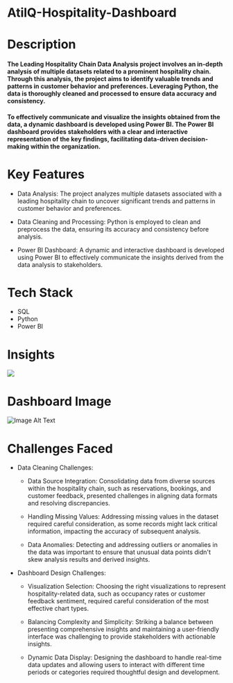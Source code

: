 # AtilQ-Hospitality-Dashboard

# Description
#### The Leading Hospitality Chain Data Analysis project involves an in-depth analysis of multiple datasets related to a prominent hospitality chain. Through this analysis, the project aims to identify valuable trends and patterns in customer behavior and preferences. Leveraging Python, the data is thoroughly cleaned and processed to ensure data accuracy and consistency.

#### To effectively communicate and visualize the insights obtained from the data, a dynamic dashboard is developed using Power BI. The Power BI dashboard provides stakeholders with a clear and interactive representation of the key findings, facilitating data-driven decision-making within the organization.

# Key Features
* Data Analysis: The project analyzes multiple datasets associated with a leading hospitality chain to uncover significant trends and patterns in customer behavior and preferences.

* Data Cleaning and Processing: Python is employed to clean and preprocess the data, ensuring its accuracy and consistency before analysis.

* Power BI Dashboard: A dynamic and interactive dashboard is developed using Power BI to effectively communicate the insights derived from the data analysis to stakeholders.

# Tech Stack
- SQL
- Python
- Power BI
# Insights
![](https://github.com/Harsh9174/AtilQ-Hospitality-Dashboard/blob/main/Data/Picture1.png?raw=true)
# Dashboard Image
![Image Alt Text](https://github.com/Harsh9174/AtilQ-Hospitality-Dashboard/blob/main/PowerBI%20Dashboard/Final%20Dashboard.png?raw=true)
# Challenges Faced
* Data Cleaning Challenges:
  - Data Source Integration: Consolidating data from diverse sources within the hospitality chain, such as reservations, bookings, and customer feedback, presented challenges in aligning data formats and resolving discrepancies.

  - Handling Missing Values: Addressing missing values in the dataset required careful consideration, as some records might lack critical information, impacting the accuracy of subsequent analysis.

  - Data Anomalies: Detecting and addressing outliers or anomalies in the data was important to ensure that unusual data points didn't skew analysis results and derived insights.

* Dashboard Design Challenges:
  - Visualization Selection: Choosing the right visualizations to represent hospitality-related data, such as occupancy rates or customer feedback sentiment, required careful consideration of the most effective chart types.

  - Balancing Complexity and Simplicity: Striking a balance between presenting comprehensive insights and maintaining a user-friendly interface was challenging to provide stakeholders with actionable insights.

  - Dynamic Data Display: Designing the dashboard to handle real-time data updates and allowing users to interact with different time periods or categories required thoughtful design and development.



